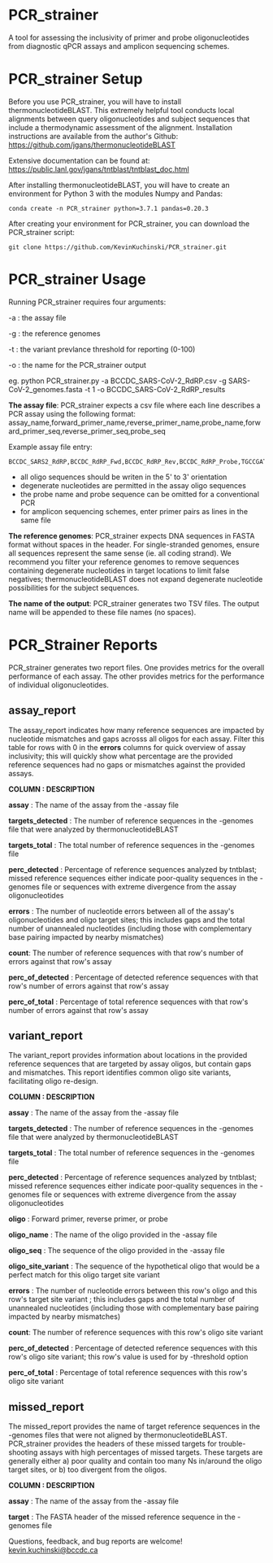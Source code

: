 # PCR_strainer
A tool for assessing the inclusivity of primer and probe oligonucleotides from diagnostic qPCR assays and amplicon sequencing schemes.

# PCR_strainer Setup
Before you use PCR_strainer, you will have to install thermonucleotideBLAST. This extremely helpful tool conducts local alignments between query oligonucleotides and subject sequences that include a thermodynamic assessment of the alignment. Installation instructions are available from the author's Github:
https://github.com/jgans/thermonucleotideBLAST

Extensive documentation can be found at:
https://public.lanl.gov/jgans/tntblast/tntblast_doc.html

After installing thermonucleotideBLAST, you will have to create an environment for Python 3 with the modules Numpy and Pandas:
```
conda create -n PCR_strainer python=3.7.1 pandas=0.20.3
```
After creating your environment for PCR_strainer, you can download the PCR_strainer script:
```
git clone https://github.com/KevinKuchinski/PCR_strainer.git
```

# PCR_strainer Usage
Running PCR_strainer requires four arguments:

  -a : the assay file
  
  -g : the reference genomes
  
  -t : the variant prevlance threshold for reporting (0-100)
  
  -o : the name for the PCR_strainer output
  
  eg. python PCR_strainer.py -a BCCDC_SARS-CoV-2_RdRP.csv -g SARS-CoV-2_genomes.fasta -t 1 -o BCCDC_SARS-CoV-2_RdRP_results

<b>The assay file</b>: PCR_strainer expects a csv file where each line describes a PCR assay using the following format:
  assay_name,forward_primer_name,reverse_primer_name,probe_name,forward_primer_seq,reverse_primer_seq,probe_seq
  
  Example assay file entry:
  ```
  BCCDC_SARS2_RdRP,BCCDC_RdRP_Fwd,BCCDC_RdRP_Rev,BCCDC_RdRP_Probe,TGCCGATAAGTATGTCCGCA,CAGCATCGTCAGAGAGTATCATCATT,TTGACACAGACTTTGTGAATG
  ```
  * all oligo sequences should be writen in the 5' to 3' orientation
  * degenerate nucleotides are permitted in the assay oligo sequences
  * the probe name and probe sequence can be omitted for a conventional PCR
  * for amplicon sequencing schemes, enter primer pairs as lines in the same file
 
<b>The reference genomes</b>: PCR_strainer expects DNA sequences in FASTA format without spaces in the header. For single-stranded genomes, ensure all sequences represent the same sense (ie. all coding strand). We recommend you filter your reference genomes to remove sequences containing degenerate nucleotides in target locations to limit false negatives; thermonucleotideBLAST does not expand degenerate nucleotide possibilities for the subject sequences.

<b>The name of the output</b>: PCR_strainer generates two TSV files. The output name will be appended to these file names (no spaces).

# PCR_Strainer Reports
PCR_strainer generates two report files. One provides metrics for the overall performance of each assay. The other provides metrics for the performance of individual oligonucleotides.

## assay_report
The assay_report indicates how many reference sequences are impacted by nucleotide mismatches and gaps acrosss all oligos for each assay. Filter this table for rows with 0 in the <b>errors</b> columns for quick overview of assay inclusivity; this will quickly show what percentage are the provided reference sequences had no gaps or mismatches against the provided assays.

<b>COLUMN : DESCRIPTION

  assay</b> : The name of the assay from the -assay file
  
  <b>targets_detected</b> : The number of reference sequences in the -genomes file that were analyzed by thermonucleotideBLAST
  
  <b>targets_total</b> : The total number of reference sequences in the -genomes file
  
  <b>perc_detected</b> : Percentage of reference sequences analyzed by tntblast; missed reference sequences either indicate poor-quality sequences in the -genomes file or sequences with extreme divergence from the assay oligonucleotides
  
  <b>errors</b> : The number of nucleotide errors between all of the assay's oligonucleotides and oligo target sites; this includes gaps and the total number of unannealed nucleotides (including those with complementary base pairing impacted by nearby mismatches)
  
  <b>count</b>: The number of reference sequences with that row's number of errors against that row's assay
  
  <b>perc_of_detected</b> : Percentage of detected reference sequences with that row's number of errors against that row's assay
  
  <b>perc_of_total</b> : Percentage of total reference sequences with that row's number of errors against that row's assay

## variant_report
The variant_report provides information about locations in the provided reference sequences that are targeted by assay oligos, but contain gaps and mismatches. This report identifies common oligo site variants, facilitating oligo re-design.

<b>COLUMN : DESCRIPTION

  assay</b> : The name of the assay from the -assay file
  
  <b>targets_detected</b> : The number of reference sequences in the -genomes file that were analyzed by thermonucleotideBLAST
  
  <b>targets_total</b> : The total number of reference sequences in the -genomes file
  
  <b>perc_detected</b> : Percentage of reference sequences analyzed by tntblast; missed reference sequences either indicate poor-quality sequences in the -genomes file or sequences with extreme divergence from the assay oligonucleotides
  
  <b>oligo</b> : Forward primer, reverse primer, or probe
  
  <b>oligo_name</b> : The name of the oligo provided in the -assay file
  
  <b>oligo_seq</b> : The sequence of the oligo provided in the -assay file
  
  <b>oligo_site_variant</b> : The sequence of the hypothetical oligo that would be a perfect match for this oligo target site variant
  
  <b>errors</b> : The number of nucleotide errors between this row's oligo and this row's target site variant ; this includes gaps and the total number of unannealed nucleotides (including those with complementary base pairing impacted by nearby mismatches)
  
  <b>count</b>: The number of reference sequences with this row's oligo site variant
  
  <b>perc_of_detected</b> : Percentage of detected reference sequences with this row's oligo site variant; this row's value is used for by -threshold option
  
  <b>perc_of_total</b> : Percentage of total reference sequences with this row's oligo site variant

## missed_report
The missed_report provides the name of target reference sequences in the -genomes files that were not aligned by thermonucleotideBLAST. PCR_strainer provides the headers of these missed targets for trouble-shooting assays with high percentages of missed targets. These targets are generally either a) poor quality and contain too many Ns in/around the oligo target sites, or b) too divergent from the oligos.

<b>COLUMN : DESCRIPTION

  assay</b> : The name of the assay from the -assay file
  
  <b>target</b> : The FASTA header of the missed reference sequence in the -genomes file

Questions, feedback, and bug reports are welcome! kevin.kuchinski@bccdc.ca
